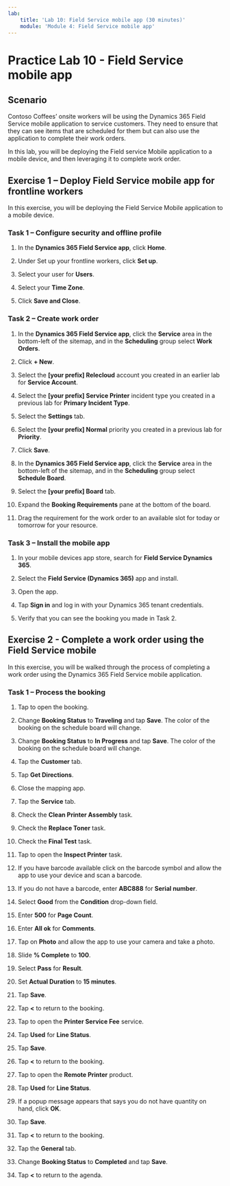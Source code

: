 ```yaml
---
lab:
    title: 'Lab 10: Field Service mobile app (30 minutes)'
    module: 'Module 4: Field Service mobile app'
---
```


# Practice Lab 10 - Field Service mobile app
## Scenario
Contoso Coffees’ onsite workers will be using the Dynamics 365 Field Service mobile application to service customers. They need to ensure that they can see items that are scheduled for them but can also use the application to complete their work orders. 

In this lab, you will be deploying the Field service Mobile application to a mobile device, and then leveraging it to complete work order. 

## Exercise 1 – Deploy Field Service mobile app for frontline workers

In this exercise, you will be deploying the Field Service Mobile application to a mobile device.

### Task 1 – Configure security and offline profile

1. In the **Dynamics 365 Field Service app**, click **Home**.

1. Under Set up your frontline workers, click **Set up**.

1. Select your user for **Users**.

1. Select your **Time Zone**.

1. Click **Save and Close**.

### Task 2 – Create work order

1. In the **Dynamics 365 Field Service app**, click the **Service** area in the bottom-left of the sitemap, and in the **Scheduling** group select **Work Orders**.

1. Click **+ New**.

1. Select the **[your prefix] Relecloud** account you created in an earlier lab for **Service Account**.

1. Select the **[your prefix] Service Printer** incident type you created in a previous lab for **Primary Incident Type**.

1. Select the **Settings** tab.

1. Select the **[your prefix] Normal** priority you created in a previous lab for **Priority**.

1. Click **Save**.

1. In the **Dynamics 365 Field Service app**, click the **Service** area in the bottom-left of the sitemap, and in the **Scheduling** group select **Schedule Board**.

1. Select the  **[your prefix] Board** tab.

1. Expand the **Booking Requirements** pane at the bottom of the board.

1. Drag the requirement for the work order to an available slot for today or tomorrow for your resource.

### Task 3 – Install the mobile app

1. In your mobile devices app store, search for **Field Service Dynamics 365**.

1. Select the **Field Service (Dynamics 365)** app and install.

1. Open the app.

1. Tap **Sign in** and log in with your Dynamics 365 tenant credentials.

1. Verify that you can see the booking you made in Task 2.
## Exercise 2 - Complete a work order using the Field Service mobile
In this exercise, you will be walked through the process of completing a work order using the Dynamics 365 Field Service mobile application. 
### Task 1 – Process the booking

1. Tap to open the booking.

1. Change **Booking Status** to **Traveling** and tap **Save**. The color of the booking on the schedule board will change.

1. Change **Booking Status** to **In Progress** and tap **Save**. The color of the booking on the schedule board will change.

1. Tap the **Customer** tab.

1. Tap **Get Directions**.

1. Close the mapping app.

1. Tap the **Service** tab.

1. Check the **Clean Printer Assembly** task.

1. Check the **Replace Toner** task.

1. Check the **Final Test** task.

1. Tap to open the **Inspect Printer** task.

1. If you have barcode available click on the barcode symbol and allow the app to use your device and scan a barcode.

1. If you do not have a barcode, enter **ABC888** for **Serial number**.

1. Select **Good** from the **Condition** drop-down field.

1. Enter **500** for **Page Count**.

1. Enter **All ok** for **Comments**.

1. Tap on **Photo** and allow the app to use your camera and take a photo.

1. Slide **% Complete** to **100**.

1. Select **Pass** for **Result**.

1. Set **Actual Duration** to **15 minutes**.

1. Tap **Save**.

1. Tap **<** to return to the booking.

1. Tap to open the **Printer Service Fee** service.

1. Tap **Used** for **Line Status**.

1. Tap **Save**.

1. Tap **<** to return to the booking.

1. Tap to open the **Remote Printer** product.

1. Tap **Used** for **Line Status**.

1. If a popup message appears that says you do not have quantity on hand, click **OK**.

1. Tap **Save**.

1. Tap **<** to return to the booking.

1. Tap the **General** tab.

1. Change **Booking Status** to **Completed** and tap **Save**.

1. Tap **<** to return to the agenda.
